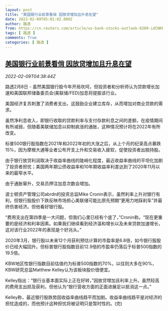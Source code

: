 ```yaml
---
layout: post
title: "美国银行业前景看俏 因放贷增加且升息在望"
date: 2022-02-09T05:01:02.000Z
author: 路透
from: https://cn.reuters.com/article/us-bank-stocks-outlook-0209-idCNKBS2KE0B0
tags: [ 路透 ]
comments: True
categories: [ 路透 ]
---
```

<!--1644382862000-->
[美国银行业前景看俏 因放贷增加且升息在望](https://cn.reuters.com/article/us-bank-stocks-outlook-0209-idCNKBS2KE0B0)
------

<div>
<div><i>2022-02-09T04:38:44Z</i></div><p>路透2月8日 - 虽然美国银行股今年开局坎坷，但投资者和分析师认为贷款增长加速和美国联邦储备委员会(美联储/FED)加息将提振该行业。</p><p>美国经济复苏刺激了消费者支出，这鼓励企业建立库存，从而增加对商业贷款的需求。</p><p>虽然净利息收入，即银行收取的贷款利率与支付存款利息之间的差额，在疫情期间有所减弱，但随着美联储加息以抑制疯涨的通胀，这种情况预计将在2022年有所改变。</p><p>标普500银行股指数在2021年和2022年初的大涨之后，从上个月的纪录高点暴跌15%，因为摩根大通等业者公布开支上升和交易收入疲软，促使投资者出脱持股。</p><p>由于银行放贷利润取决于收益率曲线的陡峭化程度，最近收益率曲线的平坦化加剧了投资者担忧；美国两年期公债收益率和10年期收益率利差达到了2020年11月以来的最窄水平。</p><p>由于通胀窜升，交易员押注加息次数会增加。</p><p>波士顿资产管理公司abrdn的投资总监Mike Cronin表示，虽然利率上升对银行有利，但银行股股价下跌反映市场担心美联储可能比原先预期“更用力地踩刹车”并最终伤害经济。但他看好银行股。</p><p>“费用支出在第四季是一大问题，但我们心里已经有个底了，”Cronin称。“现在更重要的是经济和利率因素。如果我们继续看到经济温和增长以及未来贷款加速增长，这对该行业2022年的表现是个好兆头。”</p><p>2020年3月，银行股以未来12个月获利预估计算的市盈率是6.8倍，如今银行股股价已经大幅回升。但标普银行股指数目前12.9倍的市盈率仍落后于标普500指数的19.5倍。</p><p>KBW地区性银行指数目前估值约为标普500指数的70%，以往则大多在90%，KBW研究总监Matthew Kelley认为该板块股价很便宜。</p><p>Kelley指出：“银行业基本面实际上正在好转，”因放贷增加且利率上升。虽然较高的费用支出损及获利，但他认为“银行营收方面的正面进展足以抵消这一点。”</p><p>Kelley称，最近银行股跌势因收益率曲线趋平而加剧。收益率曲线趋平是对经济的担忧造成的，而他预计这种担忧将被证明只是暂时性的。(完)</p>
</div>

